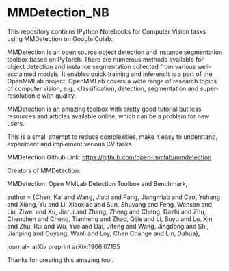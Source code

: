 # MMDetection_NB

This repository contains IPython Notebooks for Computer Vision tasks using MMDetection on Google Colab. 

MMDetection is an open source object detection and instance segmentation toolbox based on PyTorch. 
There are numerous methods available for object detection and instance segmentation collected from various well-acclaimed models. 
It enables quick training and inferencIt is a part of the OpenMMLab project. 
OpenMMLab covers a wide range of research topics of computer vision, e.g., classification, detection, segmentation and super-resolution.e with quality.

MMDetection is an amazing toolbox with pretty good tutorial but less resources and articles available online, which can be a problem for new users.

This is a small attempt to reduce complexities, make it easy to understand, experiment and implement various CV tasks.

MMDetection Github Link: https://github.com/open-mmlab/mmdetection

Creators of MMDetection:

MMDetection: Open MMLab Detection Toolbox and Benchmark,

author  = {Chen, Kai and Wang, Jiaqi and Pang, Jiangmiao and Cao, Yuhang and
             Xiong, Yu and Li, Xiaoxiao and Sun, Shuyang and Feng, Wansen and
             Liu, Ziwei and Xu, Jiarui and Zhang, Zheng and Cheng, Dazhi and
             Zhu, Chenchen and Cheng, Tianheng and Zhao, Qijie and Li, Buyu and
             Lu, Xin and Zhu, Rui and Wu, Yue and Dai, Jifeng and Wang, Jingdong
             and Shi, Jianping and Ouyang, Wanli and Loy, Chen Change and Lin, Dahua},
             
journal= arXiv preprint arXiv:1906.07155

Thanks for creating this amazing tool.
